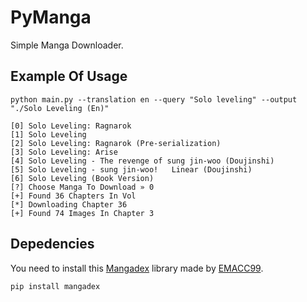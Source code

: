 
# PyManga
Simple Manga Downloader.

## Example Of Usage

```
python main.py --translation en --query "Solo leveling" --output "./Solo Leveling (En)"

[0] Solo Leveling: Ragnarok
[1] Solo Leveling
[2] Solo Leveling: Ragnarok (Pre-serialization)
[3] Solo Leveling: Arise
[4] Solo Leveling - The revenge of sung jin-woo (Doujinshi)
[5] Solo Leveling - sung jin-woo!   Linear (Doujinshi)
[6] Solo Leveling (Book Version)
[?] Choose Manga To Download » 0
[+] Found 36 Chapters In Vol
[*] Downloading Chapter 36
[+] Found 74 Images In Chapter 3
```

## Depedencies
You need to install this [Mangadex](https://github.com/EMACC99/mangadex/) library made by [EMACC99](https://github.com/EMACC99).

```
pip install mangadex
```
